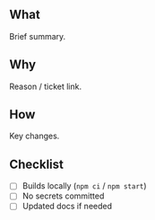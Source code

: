 ## What
Brief summary.

## Why
Reason / ticket link.

## How
Key changes.

## Checklist
- [ ] Builds locally (`npm ci` / `npm start`)
- [ ] No secrets committed
- [ ] Updated docs if needed